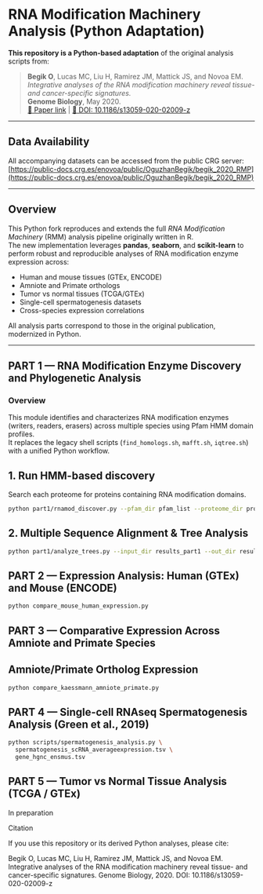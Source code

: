 #  RNA Modification Machinery Analysis (Python Adaptation)

**This repository is a Python-based adaptation** of the original analysis scripts from:

> **Begik O**, Lucas MC, Liu H, Ramirez JM, Mattick JS, and Novoa EM.  
> *Integrative analyses of the RNA modification machinery reveal tissue- and cancer-specific signatures.*  
> **Genome Biology**, May 2020.  
> [🔗 Paper link](https://rdcu.be/b3Z5I) | [📄 DOI: 10.1186/s13059-020-02009-z](https://doi.org/10.1186/s13059-020-02009-z)

---

##  Data Availability

All accompanying datasets can be accessed from the public CRG server:  
 [https://public-docs.crg.es/enovoa/public/OguzhanBegik/begik_2020_RMP](https://public-docs.crg.es/enovoa/public/OguzhanBegik/begik_2020_RMP)

---

## Overview

This Python fork reproduces and extends the full *RNA Modification Machinery* (RMM) analysis pipeline originally written in R.  
The new implementation leverages **pandas**, **seaborn**, and **scikit-learn** to perform robust and reproducible analyses of RNA modification enzyme expression across:

-  Human and mouse tissues (GTEx, ENCODE)
-  Amniote and Primate orthologs
-  Tumor vs normal tissues (TCGA/GTEx)
-  Single-cell spermatogenesis datasets
-  Cross-species expression correlations

All analysis parts correspond to those in the original publication, modernized in Python.

---

##  PART 1 — RNA Modification Enzyme Discovery and Phylogenetic Analysis

###  Overview
This module identifies and characterizes RNA modification enzymes (writers, readers, erasers) across multiple species using Pfam HMM domain profiles.  
It replaces the legacy shell scripts (`find_homologs.sh`, `mafft.sh`, `iqtree.sh`) with a unified Python workflow.

##  1. Run HMM-based discovery
Search each proteome for proteins containing RNA modification domains.

```bash
python part1/rnamod_discover.py --pfam_dir pfam_list --proteome_dir proteomes --out_dir results_part1
```
##  2. Multiple Sequence Alignment & Tree Analysis

```bash
python part1/analyze_trees.py --input_dir results_part1 --out_dir results_part1/trees
```



##  PART 2 — Expression Analysis: Human (GTEx) and Mouse (ENCODE)

```bash
python compare_mouse_human_expression.py
```



##  PART 3 — Comparative Expression Across Amniote and Primate Species


##  Amniote/Primate Ortholog Expression

```bash
python compare_kaessmann_amniote_primate.py
  ```


##  PART 4 — Single-cell RNAseq Spermatogenesis Analysis (Green et al., 2019)

```bash
python scripts/spermatogenesis_analysis.py \
  spermatogenesis_scRNA_averageexpression.tsv \
  gene_hgnc_ensmus.tsv
 ```


##  PART 5 — Tumor vs Normal Tissue Analysis (TCGA / GTEx)

In preparation




Citation

If you use this repository or its derived Python analyses, please cite:

Begik O, Lucas MC, Liu H, Ramirez JM, Mattick JS, and Novoa EM.
Integrative analyses of the RNA modification machinery reveal tissue- and cancer-specific signatures.
Genome Biology, 2020.
DOI: 10.1186/s13059-020-02009-z



